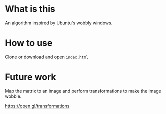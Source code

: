 # What is this

An algorithm inspired by Ubuntu's wobbly windows.

# How to use

Clone or download and open `index.html`

# Future work

Map the matrix to an image and perform transformations to make the image wobble.

https://open.gl/transformations
